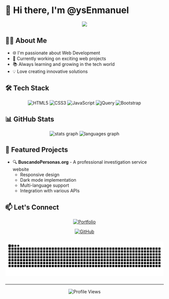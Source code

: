# 👋 Hi there, I'm @ysEnmanuel

<div align="center">
  <img src="https://readme-typing-svg.herokuapp.com/?lines=Full+Stack+Web+Developer;Always+learning+new+things&font=Fira%20Code&center=true&width=440&height=45&color=51be8d&vCenter=true&size=22">
</div>

## 👨‍💻 About Me

- 🌐 I'm passionate about Web Development
- 🚀 Currently working on exciting web projects
- 📚 Always learning and growing in the tech world
- 💡 Love creating innovative solutions

## 🛠️ Tech Stack

<div align="center">
  
![HTML5](https://img.shields.io/badge/HTML5-E34F26?style=for-the-badge&logo=html5&logoColor=white)
![CSS3](https://img.shields.io/badge/CSS3-1572B6?style=for-the-badge&logo=css3&logoColor=white)
![JavaScript](https://img.shields.io/badge/JavaScript-F7DF1E?style=for-the-badge&logo=javascript&logoColor=black)
![jQuery](https://img.shields.io/badge/jQuery-0769AD?style=for-the-badge&logo=jquery&logoColor=white)
![Bootstrap](https://img.shields.io/badge/Bootstrap-563D7C?style=for-the-badge&logo=bootstrap&logoColor=white)

</div>

## 📊 GitHub Stats

<div align="center">
   <img src="https://github-readme-stats.vercel.app/api?username=ysEnmanuel&hide_title=false&hide_rank=true&show_icons=true&include_all_commits=false&count_private=true&disable_animations=false&theme=vue&locale=en&hide_border=false&order=1" height="150" alt="stats graph"  />
  <img src="https://github-readme-stats.vercel.app/api/top-langs?username=ysEnmanuel&locale=en&hide_title=false&layout=compact&card_width=320&langs_count=5&theme=vue&hide_border=false&order=2" height="150" alt="languages graph"  />
</div>

## 🌟 Featured Projects

- 🔍 **BuscandoPersonas.org** - A professional investigation service website
  - Responsive design
  - Dark mode implementation
  - Multi-language support
  - Integration with various APIs

## 📫 Let's Connect

<div align="center">
  
[![Portfolio](https://img.shields.io/badge/Portfolio-255E63?style=for-the-badge&logo=About.me&logoColor=white)](https://ysenmanuel.github.io/)
<!--[![LinkedIn](https://img.shields.io/badge/LinkedIn-0077B5?style=for-the-badge&logo=linkedin&logoColor=white)](Your-LinkedIn-URL)-->
[![GitHub](https://img.shields.io/badge/GitHub-100000?style=for-the-badge&logo=github&logoColor=white)](https://github.com/ysEnmanuel)

</div>

###

<img src="https://raw.githubusercontent.com/ysEnmanuel/ysEnmanuel/output/github-contribution-grid-snake.svg" alt="Snake animation" />

###

---
<div align="center">
  <img src="https://komarev.com/ghpvc/?username=ysEnmanuel&color=blueviolet&style=flat-square&label=Profile+Views" alt="Profile Views" />
</div>
